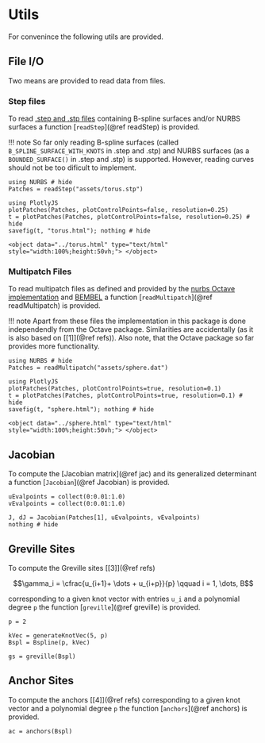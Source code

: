
# Utils

For convenince the following utils are provided.

## File I/O

Two means are provided to read data from files.

### Step files

To read [.step and .stp files](https://en.wikipedia.org/wiki/ISO_10303-21) containing B-spline surfaces and/or NURBS surfaces a function [`readStep`](@ref readStep) is provided.

!!! note
    So far only reading B-spline surfaces (called `B_SPLINE_SURFACE_WITH_KNOTS` in .step and .stp) and NURBS surfaces (as a `BOUNDED_SURFACE()` in .step and .stp) is supported. 
    However, reading curves should not be too dificult to implement.

```@example utils
using NURBS # hide
Patches = readStep("assets/torus.stp")

using PlotlyJS
plotPatches(Patches, plotControlPoints=false, resolution=0.25)
t = plotPatches(Patches, plotControlPoints=false, resolution=0.25) # hide
savefig(t, "torus.html"); nothing # hide
```

```@raw html
<object data="../torus.html" type="text/html"  style="width:100%;height:50vh;"> </object>
```


### Multipatch Files

To read multipatch files as defined and provided by the [nurbs Octave implementation](https://octave.sourceforge.io/nurbs/overview.html) and [BEMBEL](https://temf.github.io/bembel/) a function [`readMultipatch`](@ref readMultipatch) is provided.

!!! note
    Apart from these files the implementation in this package is done independendly from the Octave package. Similarities are accidentally (as it is also based on [[1]](@ref refs)).
    Also note, that the Octave package so far provides more functionality.

```@example utils
using NURBS # hide
Patches = readMultipatch("assets/sphere.dat")

using PlotlyJS
plotPatches(Patches, plotControlPoints=true, resolution=0.1)
t = plotPatches(Patches, plotControlPoints=true, resolution=0.1) # hide
savefig(t, "sphere.html"); nothing # hide
```

```@raw html
<object data="../sphere.html" type="text/html"  style="width:100%;height:50vh;"> </object>
```

## Jacobian

To compute the [Jacobian matrix](@ref jac) and its generalized determinant a function [`Jacobian`](@ref Jacobian) is provided.

```@example utils
uEvalpoints = collect(0:0.01:1.0)
vEvalpoints = collect(0:0.01:1.0)

J, dJ = Jacobian(Patches[1], uEvalpoints, vEvalpoints)
nothing # hide
```

## Greville Sites

To compute the Greville sites [[3]](@ref refs) 
```math
\gamma_i = \cfrac{u_{i+1}+ \dots + u_{i+p}}{p} \qquad i = 1, \dots, B
```
corresponding to a given knot vector with entries ``u_i`` and a polynomial degree ``p`` the function [`greville`](@ref greville) is provided.

```@example utils
p = 2

kVec = generateKnotVec(5, p)
Bspl = Bspline(p, kVec)

gs = greville(Bspl)
```

## Anchor Sites

To compute the anchors [[4]](@ref refs) corresponding to a given knot vector and a polynomial degree ``p`` the function [`anchors`](@ref anchors) is provided.

```@example utils
ac = anchors(Bspl)
```